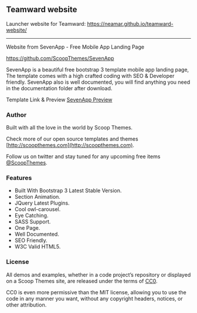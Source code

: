 ## Teamward website
Launcher website for Teamward: https://neamar.github.io/teamward-website/


-----------------
Website from SevenApp - Free Mobile App Landing Page

https://github.com/ScoopThemes/SevenApp

SevenApp is a beautiful free bootstrap 3 template mobile app landing page, The template comes with a high crafted coding with SEO & Developer friendly. SevenApp also is well documented, you will find anything you need in the documentation folder after download.

Template Link & Preview [SevenApp Preview](http://www.scoopthemes.com/templates/SevenApp-Template/)

### Author

Built with all the love in the world by Scoop Themes.

Check more of our open source templates and themes [http://scoopthemes.com](http://scoopthemes.com).

Follow us on twitter and stay tuned for any upcoming free items [@ScoopThemes](https://twitter.com/ScoopThemes).

### Features

+ Built With Bootstrap 3 Latest Stable Version.
+ Section Animation.
+ JQuery Latest Plugins.
+ Cool owl-carousel.
+ Eye Catching.
+ SASS Support.
+ One Page.
+ Well Documented.
+ SEO Friendly.
+ W3C Valid HTML5.

### License

All demos and examples, whether in a code project’s repository or displayed on a Scoop Themes site, are released under the terms of [CC0](http://en.wikipedia.org/wiki/Creative_Commons_license/).

CC0 is even more permissive than the MIT license, allowing you to use the code in any manner you want, without any copyright headers, notices, or other attribution.

